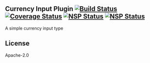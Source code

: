 Currency Input Plugin [![Build Status](https://travis-ci.org/punchcard-cms/input-plugin-currency.svg?branch=master)](https://travis-ci.org/punchcard-cms/input-plugin-currency) [![Coverage Status](https://coveralls.io/repos/github/punchcard-cms/input-plugin-currency/badge.svg?branch=master)](https://coveralls.io/github/punchcard-cms/input-plugin-currency?branch=master) [![NSP Status](https://nodesecurity.io/orgs/punchcard-cms/projects/0b3c5004-7eb6-4259-a265-7db04f618c6d/badge)](https://nodesecurity.io/orgs/punchcard-cms/projects/0b3c5004-7eb6-4259-a265-7db04f618c6d) [![NSP Status](https://nodesecurity.io/orgs/punchcard-cms/projects/32a41a75-fbef-4e29-80b1-8967f2989ca1/badge)](https://nodesecurity.io/orgs/punchcard-cms/projects/32a41a75-fbef-4e29-80b1-8967f2989ca1)
---

A simple currency input type

## License

Apache-2.0

